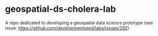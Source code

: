 # geospatial-ds-cholera-lab
A repo dedicated to developing a geospatial data science prototype (see issue: https://github.com/developmentseed/labs/issues/292) 
